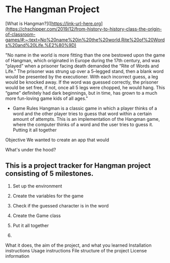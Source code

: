 # The Hangman Project

[What is Hangman?]([https://link-url-here.org](https://chschipper.com/2019/12/from-history-to-history-class-the-origin-of-classroom-games/#:~:text=No%20name%20in%20the%20world,Rite%20of%20Words%20and%20Life.%E2%80%9D)


"No name in the world is more fitting than the one bestowed upon the game of Hangman, which originated in Europe during the 17th century, and was “played” when a prisoner facing death demanded the “Rite of Words and Life.”
The prisoner was strung up over a 5–legged stand, then a blank word would be presented by the executioner. With each incorrect guess, a leg would be knocked away. If the word was guessed correctly, the prisoner would be set free, if not, once all 5 legs were chopped, he would hang. This “game” definitely had dark beginnings, but in time, has grown to a much more fun-loving game kids of all ages." 

- Game Rules
Hangman is a classic game in which a player thinks of a word and the other player tries to guess that word within a certain amount of attempts.
This is an implementation of the Hangman game, where the computer thinks of a word and the user tries to guess it. 
Putting it all together


Objective
We wanted to create an app that would 

What's under the hood? 
## This is a project tracker for Hangman project consisting of 5 milestones. 
1. Set up the environment
2. Create the variables for the game
3. Check if the guessed character is in the word
4. Create the Game class
5. Put it all together

6. 
What it does, the aim of the project, and what you learned
Installation instructions
Usage instructions
File structure of the project
License information


